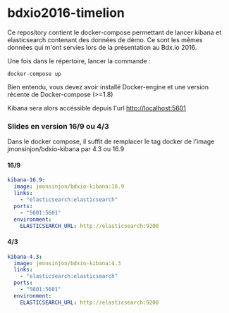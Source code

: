 # bdxio2016-timelion

Ce repository contient le docker-compose permettant de lancer kibana et elasticsearch contenant des données de démo.
Ce sont les mêmes données qui m'ont servies lors de la présentation au Bdx.io 2016.


Une fois dans le répertoire, lancer la commande :
```
docker-compose up
```

Bien entendu, vous devez avoir installé Docker-engine et une version récente de Docker-compose (>=1.8)

Kibana sera alors accéssible depuis l'url [http://localhost:5601](http://localhost:5601)


### Slides en version 16/9 ou 4/3

Dans le docker compose, il suffit de remplacer le tag docker de l'image jmonsinjon/bdxio-kibana par 4.3 ou 16.9

#### 16/9
```yml
kibana-16.9:
  image: jmonsinjon/bdxio-kibana:16.9
  links:
    - "elasticsearch:elasticsearch"
  ports:
    - "5601:5601"
  environment:
    ELASTICSEARCH_URL: http://elasticsearch:9200
```

#### 4/3
```yml
kibana-4.3:
  image: jmonsinjon/bdxio-kibana:4.3
  links:
    - "elasticsearch:elasticsearch"
  ports:
    - "5601:5601"
  environment:
    ELASTICSEARCH_URL: http://elasticsearch:9200
```
